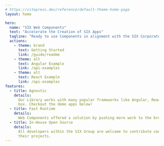 ```yaml
---
# https://vitepress.dev/reference/default-theme-home-page
layout: home

hero:
  name: "SIX Web Components"
  text: "Accelerate the Creation of SIX Apps"
  tagline: "Ready to use Components in alignment with the SIX Corporate Styleguide"
  actions:
    - theme: brand
      text: Getting Started
      link: /guide/readme
    - theme: alt
      text: Angular Example
      link: /api-examples
    - theme: alt
      text: React Example
      link: /api-examples
features:
  - title: Agnostic
    details:
      Our Library works with many popular frameworks like Angular, React and Vue right out of the
      box. Checkout the demo apps below!
  - title: Fast Runtime
    details:
      Web Components offered a solution by pushing more work to the browser for better performance.
  - title: In-House Open Source
    details:
      All developers within the SIX Group are welcome to contribute code and use our library in
      their projects.
---
```

